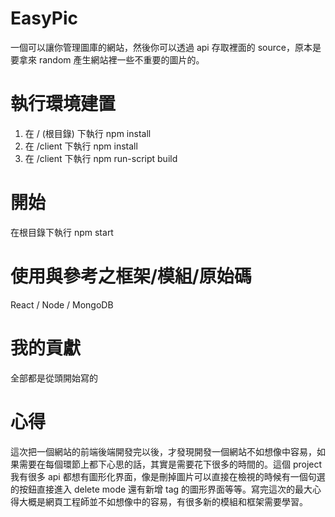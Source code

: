 # EasyPic
一個可以讓你管理圖庫的網站，然後你可以透過 api 存取裡面的 source，原本是要拿來 random 產生網站裡一些不重要的圖片的。

# 執行環境建置
1. 在 / (根目錄) 下執行 npm install
2. 在 /client 下執行 npm install
3. 在 /client 下執行 npm run-script build

# 開始
在根目錄下執行 npm start

# 使用與參考之框架/模組/原始碼
React / Node / MongoDB

# 我的貢獻
全部都是從頭開始寫的

# 心得
這次把一個網站的前端後端開發完以後，才發現開發一個網站不如想像中容易，如果需要在每個環節上都下心思的話，其實是需要花下很多的時間的。這個 project 我有很多 api 都想有圖形化界面，像是刪掉圖片可以直接在檢視的時候有一個句選的按鈕直接進入 delete mode 還有新增 tag 的圖形界面等等。寫完這次的最大心得大概是網頁工程師並不如想像中的容易，有很多新的模組和框架需要學習。
